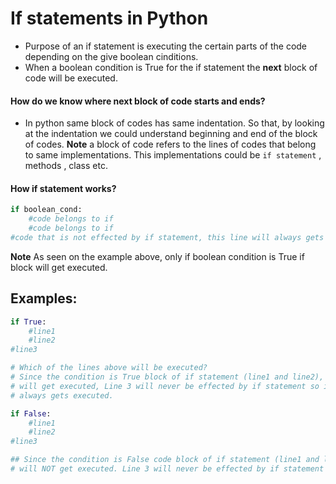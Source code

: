 # If statements in Python
- Purpose of an if statement is executing the certain parts of the code depending on the give 
boolean cinditions.
- When a boolean condition is True for the if statement the 
**next** block of code will be executed.

#### How do we know where next block of code starts and ends? 
- In python same block of codes has same indentation. So that, 
by looking at the indentation we could understand beginning and end of the block of codes.
**Note** a block of code refers to the lines of codes that belong to 
same implementations. This implementations could be `if statement` , methods , class etc.

#### How if statement works?
```py
if boolean_cond:
    #code belongs to if
    #code belongs to if
#code that is not effected by if statement, this line will always gets executed regardles of the if statement's condition.

```
**Note** As seen on the example above, only  if boolean condition is True if block will get executed.

## Examples:
```py
if True:
    #line1
    #line2
#line3

# Which of the lines above will be executed?
# Since the condition is True block of if statement (line1 and line2), 
# will get executed, Line 3 will never be effected by if statement so it will 
# always gets executed.
```

```py
if False:
    #line1
    #line2
#line3

## Since the condition is False code block of if statement (line1 and line2),
# will NOT get executed. Line 3 will never be effected by if statement so it will always gets executed.

```




















